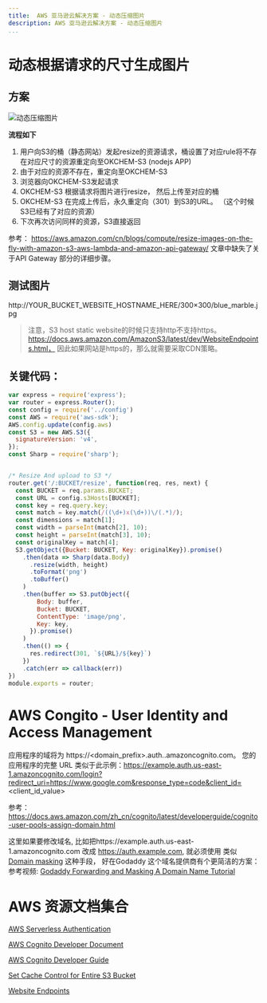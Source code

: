 ```yaml
---
title:  AWS 亚马逊云解决方案 - 动态压缩图片
description: AWS 亚马逊云解决方案 - 动态压缩图片
...
```




# 动态根据请求的尺寸生成图片
## 方案
![动态压缩图片](http://tech.jiu-shu.com/Web-Applications-Technologies/aws-resize-on-fly-architech.jpg)

**流程如下**
1. 用户向S3的桶（静态网站）发起resize的资源请求，桶设置了对应rule将不存在对应尺寸的资源重定向至OKCHEM-S3 (nodejs APP)
2. 由于对应的资源不存在，重定向至OKCHEM-S3
3. 浏览器向OKCHEM-S3发起请求
4. OKCHEM-S3 根据请求将图片进行resize， 然后上传至对应的桶
5. OKCHEM-S3 在完成上传后，永久重定向（301）到S3的URL。 （这个时候S3已经有了对应的资源）
6. 下次再次访问同样的资源，S3直接返回

参考： https://aws.amazon.com/cn/blogs/compute/resize-images-on-the-fly-with-amazon-s3-aws-lambda-and-amazon-api-gateway/   文章中缺失了关于API Gateway 部分的详细步骤。
## 测试图片
http://YOUR_BUCKET_WEBSITE_HOSTNAME_HERE/300×300/blue_marble.jpg

> 注意，S3 host static website的时候只支持http不支持https。 https://docs.aws.amazon.com/AmazonS3/latest/dev/WebsiteEndpoints.html， 因此如果网站是https的，那么就需要采取CDN策略。
## 关键代码：

```javascript
var express = require('express');
var router = express.Router();
const config = require('../config')
const AWS = require('aws-sdk');
AWS.config.update(config.aws)
const S3 = new AWS.S3({
  signatureVersion: 'v4',
});
const Sharp = require('sharp');


/* Resize And upload to S3 */
router.get('/:BUCKET/resize', function(req, res, next) {
  const BUCKET = req.params.BUCKET;
  const URL = config.s3Hosts[BUCKET];
  const key = req.query.key;
  const match = key.match(/((\d+)x(\d+))\/(.*)/);
  const dimensions = match[1];
  const width = parseInt(match[2], 10);
  const height = parseInt(match[3], 10);
  const originalKey = match[4];
  S3.getObject({Bucket: BUCKET, Key: originalKey}).promise()
    .then(data => Sharp(data.Body)
      .resize(width, height)
      .toFormat('png')
      .toBuffer()
    )
    .then(buffer => S3.putObject({
        Body: buffer,
        Bucket: BUCKET,
        ContentType: 'image/png',
        Key: key,
      }).promise()
    )
    .then(() => {
      res.redirect(301, `${URL}/${key}`)
    })
    .catch(err => callback(err))
})
module.exports = router;

```

# AWS Congito - User Identity and Access Management
应用程序的域将为 https://<domain_prefix>.auth.<region>.amazoncognito.com。
您的应用程序的完整 URL 类似于此示例：https://example.auth.us-east-1.amazoncognito.com/login?redirect_uri=https://www.google.com&response_type=code&client_id=<client_id_value>

参考：https://docs.aws.amazon.com/zh_cn/cognito/latest/developerguide/cognito-user-pools-assign-domain.html
	
这里如果要修改域名, 比如把https://example.auth.us-east-1.amazoncognito.com 改成 https://auth.example.com, 就必须使用 类似  [Domain masking](https://en.wikipedia.org/wiki/Domain_masking) 这种手段， 好在Godaddy 这个域名提供商有个更简洁的方案：参考视频: [Godaddy Forwarding and Masking A Domain Name Tutorial](https://www.youtube.com/watch?v=Cfk_clv1_nY)

# AWS 资源文档集合
[AWS Serverless Authentication](http://tech.jiu-shu.com/Web-Applications-Technologies/aws-serverless-authentication.pdf)

[AWS Cognito Developer Document](https://aws.amazon.com/cn/documentation/cognito/)

[AWS Cognito Developer Guide](https://docs.aws.amazon.com/cognito/latest/developerguide/cognito-dg.pdf)

[Set Cache Control for Entire S3 Bucket](https://faragta.com/aws-s3/set-cache-control-for-entire-s3-bucket.html)

[Website Endpoints](https://docs.aws.amazon.com/AmazonS3/latest/dev/WebsiteEndpoints.html)

